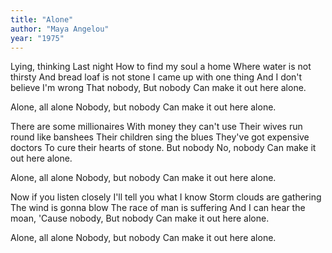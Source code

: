 ```yaml
---
title: "Alone"
author: "Maya Angelou"
year: "1975"
---
```


Lying, thinking
Last night
How to find my soul a home
Where water is not thirsty
And bread loaf is not stone
I came up with one thing
And I don't believe I'm wrong
That nobody,
But nobody
Can make it out here alone.

Alone, all alone
Nobody, but nobody
Can make it out here alone.

There are some millionaires
With money they can't use
Their wives run round like banshees
Their children sing the blues
They've got expensive doctors
To cure their hearts of stone.
But nobody
No, nobody
Can make it out here alone.

Alone, all alone
Nobody, but nobody
Can make it out here alone.

Now if you listen closely
I'll tell you what I know
Storm clouds are gathering
The wind is gonna blow
The race of man is suffering
And I can hear the moan,
'Cause nobody,
But nobody
Can make it out here alone.

Alone, all alone
Nobody, but nobody
Can make it out here alone.

